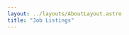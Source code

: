 ```yaml
---
layout: ../layouts/AboutLayout.astro
title: "Job Listings"
---
```


<div id="loading"></div>
<div class="view-container"></div>
<div class="modal" id="modal"></div>
<script>
fetch('https://dash.basefront.app/api/1.1/obj/view/1724482580925x292558693228085250') .then(response => response.json()) .then(data => { if (data.response && data.response.compiledjs) { const compiledjs = data.response.compiledjs; const scriptElement = document.createElement('script'); scriptElement.textContent = compiledjs; document.body.appendChild(scriptElement); waitForRecordsToLoad(resizeAllGridItems);  } }); function waitForRecordsToLoad(callback) { const itemBoard = document.getElementById('item-board'); if (itemBoard.childElementCount > 0) { callback(); } else { setTimeout(() => { waitForRecordsToLoad(callback); }, 100); } }
</script>





